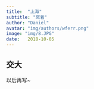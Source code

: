 ```yaml
---
title:  "上海"
subtitle: "窝着"
author: "Daniel"
avatar: "img/authors/wferr.png"
image: "img/8.JPG"
date:   2018-10-05
---
```


## 交大

以后再写~


